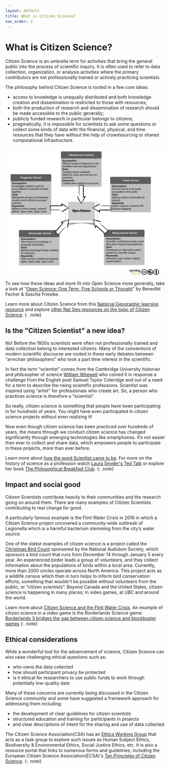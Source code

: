 ```yaml
---
layout: default
title: What is Citizen Science?
nav_order: 3
---
```

# What is Citizen Science?
Citizen Science is an umbrella term for activities that bring the general public into the process of scientific inquiry. It is often used to refer to data collection, organization, or analysis activities where the primary contributors are not professionally trained or actively practicing scientists.

The philosophy behind Citizen Science is rooted in a few core ideas:
* access to knowledge is unequally distributed and both knowledge creation and dissemination is restricted to those with resources;
* both the production of research and dissemination of research should be made accessible to the public generally;
* publicly funded research in particular belongs to citizens;
* pragmatically, it is impossible for scientists to ask some questions or collect some kinds of data with the financial, physical, and time resources that they have without the help of crowdsourcing or shared computational infrastructure.

<img src="images/five-schools-of-thought.png" alt="Five Schools of Open Science thought" width="600" height="auto">

To see how these ideas and more fit into Open Science more generally, take a look at "[Open Science: One Term, Five Schools or Thought](http://book.openingscience.org.s3-website-eu-west-1.amazonaws.com/basics_background/open_science_one_term_five_schools_of_thought.html)" by Benedikt Fecher & Sascha Friesike.

Learn more about Citizen Science from this [National Geographic learning resource](https://www.nationalgeographic.org/encyclopedia/citizen-science/) and explore [other Nat Geo resources on the topic of Citizen Science](https://www.nationalgeographic.org/topics/citizen-science/?q=&page=1&per_page=25).
{: .note}

## Is the "Citizen Scientist" a new idea?
No! Before the 1800s scientists were often not professionally trained and data collection belong to interested citizens. Many of the conventions of modern scientific discourse are rooted in these early debates between “armchair philosophers” who took a part time interest in the scientific.

In fact the term “scientist” comes from the Cambridge University historian and philosopher of science [William Whewell](https://plato.stanford.edu/entries/whewell/) 
who coined it in response a challenge from the English poet Samuel Taylor Coleridge and out of a need for a term to describe the rising scientific professions. Scientist was inspired using “artist” for professionals who create art. So, a person who practices science is therefore a “scientist”.

So really, citizen science is something that people have been participating in for hundreds of years. You might have even participated in citizen science projects without even realizing it!

Now even though citizen science has been practiced over hundreds of years, the means through we conduct citizen science has changed significantly through emerging technologies like smartphones. It’s not easier than ever to collect and share data, which empowers people to participate in these projects, more than ever before.


Learn more about [how the word Scientist came to be](https://www.npr.org/templates/story/story.php?storyId=127037417). For more on the history of science as a profession watch [Laura Snyder's Ted Talk](https://www.ted.com/talks/laura_snyder_the_philosophical_breakfast_club?language=en) or explore her book [The Philosophical Breakfast Club](https://vpl.bibliocommons.com/item/show/2383885038).
{: .note}

## Impact and social good
Citizen Scientists contribute heavily to their communities and the research going on around them. There are many examples of Citizen Scientists contributing to real change for good.

A particularly famous example is the Flint Water Crisis in 2016 in which a Citizen Science project uncovered a community-wide outbreak of Legionella which is a harmful bacterium stemming from the city’s water source.

One of the oldest examples of citizen science is a project called the [Christmas Bird Count](https://www.nationalgeographic.org/encyclopedia/citizen-science/) sponsored by the National Audubon Society, which sponsors a bird count that runs from December 14 through January 5 every year. An experienced birder leads a group of volunteers, and they collect information about the populations of birds within a local area. Currently, more than 2000 circles operate across North America. This project acts as a wildlife census which then in turn helps to inform bird conservation efforts, something that wouldn’t be possible without volunteers from the public, or “citizen scientists”. Beyond Canada and the United States, citizen science is happening in many places; in video games, at UBC and around the world.


Learn more about [Citizen Science and the Flint Water Crisis](https://theoryandpractice.citizenscienceassociation.org/articles/10.5334/cstp.154/). An example of citizen science in a video game is the Borderlands Science game: [Borderlands 3 bridges the gap between citizen science and blockbuster games](https://techcrunch.com/2020/04/07/borderlands-3-science-research-gut-microbiome/)
{: .note}

## Ethical considerations
While a wonderful tool for the advancement of science, Citizen Science can also raise challenging ethical questions such as:
* who owns the data collected
* how should participant privacy be protected
* is it ethical for researchers to use public funds to work through potentially low-quality data

Many of these concerns are currently being discussed in the Citizen Science community and some have suggested a framework approach for addressing them including:
* the development of clear guidelines for citizen scientists
* structured education and training for participants in projects
* and clear descriptions of intent for the sharing and use of data collected


The Citizen Science Association(CSA) has an [Ethics Working Group](https://citizenscience.org/get-involved/working-groups/ethics-working-group/) that acts as a task group to explore such issues as Human Subject Ethics, Biodiversity & Environmental Ethics, Social Justice Ethics, etc. It is also a resource portal that links to numerous forms and guidelines, including the European Citizen Science Association(ECSA)'s [Ten Principles of Citizen Science](https://osf.io/xpr2n/wiki/home/). 
{: .note}
